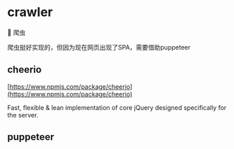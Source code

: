 # crawler
:beers: 爬虫

爬虫挺好实现的，但因为现在网页出现了SPA，需要借助puppeteer



## cheerio

[https://www.npmjs.com/package/cheerio](https://www.npmjs.com/package/cheerio)

Fast, flexible & lean implementation of core jQuery designed specifically for the server.







## puppeteer





